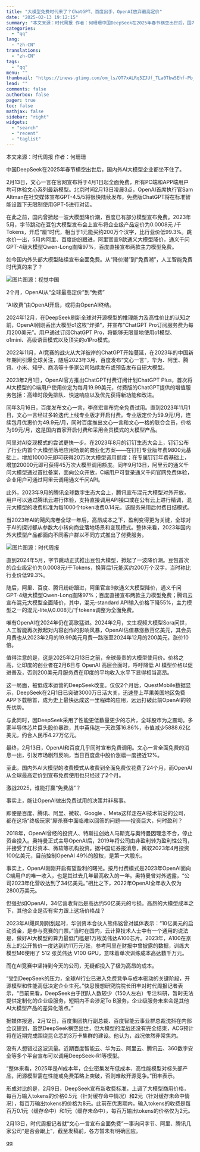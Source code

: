 ```yaml
---
title: "大模型免费时代来了？ChatGPT、百度出手，OpenAI放弃最高定价"
date: "2025-02-13 19:12:15"
summary: "本文来源：时代周报 作者：何珊珊中国DeepSeek在2025年春节横空出世后，国内外AI大模型企业..."
categories:
  - "qq"
lang:
  - "zh-CN"
translations:
  - "zh-CN"
tags:
  - "qq"
menu: ""
thumbnail: "https://inews.gtimg.com/om_ls/OT7xALRq5ZJUf_TLa0Tbw5Ehf-Pb_YL4SX1xriN4d5iGIAA_640360/0"
lead: ""
comments: false
authorbox: false
pager: true
toc: false
mathjax: false
sidebar: "right"
widgets:
  - "search"
  - "recent"
  - "taglist"
---
```


本文来源：时代周报 作者：何珊珊

中国DeepSeek在2025年春节横空出世后，国内外AI大模型企业都坐不住了。

2月13日，文心一言在官网宣布将于4月1日起全面免费，所有PC端和APP端用户均可体验文心系列最新模型。北京时间2月13日凌晨3点，OpenAI首席执行官Sam Altman在社交媒体宣布GPT-4.5/5将很快陆续发布，免费版ChatGPT将在标准智能设置下无限制使用GPT-5进行对话。

在此之前，国内曾掀起一波大模型降价潮，百度已有部分模型宣布免费。2023年5月，字节跳动在豆包大模型发布会上宣布将企业级产品定价为0.0008元 /千Tokens，开启“厘”时代，相当于1元能买约200万个汉字，比行业价低99.3%。跳水价一出，5月内阿里、百度纷纷跟进，阿里官宣9款通义大模型降价，通义千问GPT-4级大模型Qwen-Long直降97%，百度直接宣布两款主力模型免费。

如今国内外头部大模型陆续宣布全面免费。从“降价潮”到“免费潮”，人工智能免费时代真的来了？

![图片](https://inews.gtimg.com/om_bt/OKlONlLaHfdJ_D7XpjfiIklQAp_YZEed-q6elByStZCwMAA/641)图源：视觉中国

2个月，OpenAI从“全球最高定价”到“免费”

“AI收费”由OpenAI开启，或将由OpenAI终结。

2024年12月，在DeepSeek刷新全球对开源模型的推理能力及高性价比的认知之前，OpenAI刚刚丢出大模型o1这枚“炸弹”，并宣布“ChatGPT Pro订阅服务费为每月200美元”。用户通过订阅ChatGPT Pro，将能够无限量地使用o1模型、o1mini、高级语音模式以及顶尖的o1Pro模式。

2022年11月，AI竞赛的战火从大洋彼岸的ChatGPT开始蔓延，在2023年的中国新年期间引爆全球关注，随后2023年3月，百度发布“文心一言”，华为、阿里、腾讯、小米、知乎、商汤等十多家公司陆续发布或预告发布自研大模型。

2023年2月1日，OpenAI官方推出ChatGPT付费订阅计划ChatGPT Plus，首次将AI大模型的C端用户使用价定为每月19.99美元，付费版的ChatGPT提供的增值服务包括：高峰时段免排队、快速响应以及优先获得新功能和改进。

同年3月16日，百度发布文心一言，李彦宏宣布完全免费试用。直到2023年11月1日，文心一言经过多轮迭代上线专业版才开启付费。专业版定价为59.9元/月，连续包月优惠价为49.9元/月，同时百度推出文心一言和文心一格的联合会员，价格为99元/月，这是国内首家开启付费和采用会员模式的大模型产品。

阿里对AI变现模式的尝试更快一步。在2023年8月的钉钉生态大会上，钉钉公布了行业内首个大模型落地应用场景的商业化方案——在钉钉专业版年费9800元基础上，增加10000元即可获得20万次大模型调用额度；在专属钉钉年费基础上，增加20000元即可获得45万次大模型调用额度。同年9月13日，阿里云的通义千问大模型通过首批备案，面向公众开放，C端用户可登录通义千问官网免费体验，企业用户可通过阿里云调用通义千问API。

此外，2023年9月的腾讯全球数字生态大会上，腾讯宣布混元大模型对外开放，用户可以通过腾讯云进行体验，支持直接调用API接口或在公有云上进行精调‌，混元大模型的收费标准为每1000个token收费0.14元，该服务采用后付费日结模式。

当2023年AI的飓风席卷全球一年后，高昂成本之下，盈利变得更为关键，全球对于AI的探讨都从参数大小转向商业落地场景和变现模式。整体来看，2023年国内外大模型产品都面向不同客户群以不同方式推出了付费服务。

![图片](https://inews.gtimg.com/om_bt/ON-Y7eeEncOaPgg0fBeyQuoU-jFiJrOkXd5D_9xn1UScwAA/641)图源：时代周报

直到2024年5月，字节跳动正式推出豆包大模型，掀起了一波降价潮。豆包首次的企业级定价为0.0008元/千Tokens，换算后1元能买约200万个汉字，当时称比行业价低99.3%。

随后，阿里、百度、腾讯纷纷跟进，阿里官宣9款通义大模型降价，通义千问GPT-4级大模型Qwen-Long直降97%；百度直接宣布两款主力模型免费；腾讯云宣布混元大模型全面降价，其中，混元-standard API输入价格下降55%，主力模型之一的混元-lite从0.008元/千tokens调整为全面免费。

唯有OpenAI在2024年仍在高歌猛进。2024年2月，文生视频大模型Sora问世，人工智能再次掀起对内容创作的影响风暴，OpenAI估值暴涨数百亿美元，其会员月费也从2023年2月的19.99美元月费一路涨至2024年12月的200美元，涨价10倍。

值得注意的是，这是2025年2月13日之前，全球最贵的大模型使用价。价格之高，让印度的创业者在2月6日与 OpenAI 高层会面时，呼吁降低 AI 模型价格以促进普及，否则200美元月服务费在印度的平均收入水平下显得相当高昂。

这一局面，被低成本运营的DeepSeek改变。仅仅2个月后，QuestMobile数据显示，DeepSeek在2月1日已突破3000万日活大关，迅速登上苹果美国地区免费APP下载榜首，成为史上最快达成这一里程碑的应用，远远打破此前OpenAI的领先优势。

与此同时，因DeepSeek采用了性能更低数量更少的芯片，全球股市为之震动。多家半导体芯片巨头股价暴跌，其中英伟达一天跌落16.86%，市值减少5888.62亿美元，约合人民币4.27万亿元。

最终，2月13日，OpenAI和百度几乎同时宣布免费调用。文心一言全面免费的消息一出，引发市场剧烈反响，当日百度盘中股价涨幅一度接近12%。

至此，国内外AI大模型的收费模式从收费到全面免费仅花费了24个月，而OpenAI从全球最高定价到宣布免费使用也只经过了2个月。

激战2025，谁能打赢“免费战”？

事实上，能让OpenAI做出免费试用的决策并非易事。

即便是百度、腾讯、阿里、微软、Google 、Meta这样走在AI技术前沿的公司，都在这场“终极玩家”厮杀赛中面临难以回答的问题——投资巨大，何时盈利？

2018年，OpenAI曾经的投资人、特斯拉创始人马斯克与奥特曼因理念不合，停止资金投入。奥特曼正式主导OpenAI后，2019年将公司由非盈利转为盈利性公司，并接受了红杉资本、微软等机构投资。据中国证券报消息，微软2023年4月投资100亿美元，目前控制OpenAI 49%的股权，是第一大股东。

事实上，OpenAI刚刚开启有望盈利的曙光。按月付费模式是2023年OpenAI面向C端用户的唯一收入，也是其过去几年最高收入的一年。奥特曼曾对外透露，“公司2023年化营收达到了34亿美元。”相比之下，2022年OpenAI全年收入仅为2800万美元。

但强劲如OpenAI，34亿营收背后是高达约50亿美元的亏损。高昂的大模型成本之下，其他企业是否有实力跟上这场价格战？

2023年AI飓风刚刚刮起时，华创资本合伙人熊伟铭曾对媒体表示：“10亿美元的启动资金，是参与竞赛的门票。”当时在国内，云计算技术人士中有一个通用的说法是，做好AI大模型的算力最低门槛是1万枚英伟达A100芯片。2023年，A100在京东上的公开售价一度达到约11万元/张，参考阿里在财报中曾披露的数据，训练大模型M6使用了 512 张英伟达 V100 GPU，意味着单次训练成本高达数千万元。

而在AI竞赛中坚持到今天的公司，无疑都投入了极为高昂的成本。

“受到DeepSeek的压力，全球AI行业已进入免费竞争与成本驱动的关键阶段，开源模型和性能高低决定企业生死。”快思慢想研究院院长田丰对时代周报记者表示，“目前来看，DeepSeek由于团队人数较少（150人左右）专注科研，暂时无法提供定制化的企业级服务，短期内不会涉足To B服务，企业级服务未来会是其他AI大模型产品的差异化落点。”

据媒体报道，2月12日，百度集团执行副总裁、百度智能云事业群总裁沈抖在内部会议提到，虽然DeepSeek横空出世，但大模型的混战还没有完全结束，ACG预计将在近期完成围绕昆仑芯的3万卡集群的建设。他认为，战况依然非常焦灼。

没有人想错过这波流量。近期百度智能云、华为云、阿里云、腾讯云、360数字安全等多个平台宣布可以调用DeepSeek-R1等模型。

“整体来看，2025年是AI成本年，企业密集发布低成本、高性能模型对标头部产品，闭源模型需在性能或免费策略上突破，否则难敌开源竞争。”田丰表示。

形成对比的是，2月9日，DeepSeek宣布新收费标准，上调了大模型商用价格，每百万输入tokens的价格0.5元（针对缓存命中情况）和2元（针对缓存未命中情况），每百万输出tokens的价格为8元。此前在优惠期内，输入tokens的收费是每百万0.1元（缓存命中）和1元（缓存未命中），每百万输出tokens的价格仅为2元。

2月13日，时代周报记者就“文心一言宣布全面免费”一事询问字节、阿里、腾讯几家公司“是否会跟上”，截至发稿前，各方暂未有明确回应。

[qq](https://new.qq.com/rain/a/20250213A07RG800)
